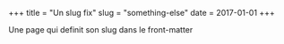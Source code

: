 +++
title = "Un slug fix"
slug = "something-else"
date = 2017-01-01
+++

Une page qui definit son slug dans le front-matter
